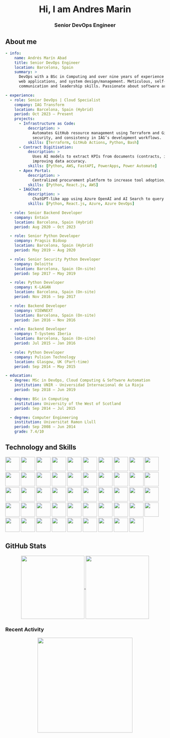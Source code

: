 <h1 align="center">Hi, I am Andres Marin</h1>
<h3 align="center">Senior DevOps Engineer</h3>


## About me

```yml
- info:
    name: Andrés Marín Abad
    title: Senior DevOps Engineer
    location: Barcelona, Spain
    summary: >
      DevOps with a BSc in Computing and over nine years of experience in software development,
      web applications, and system design/management. Meticulous, self-driven, and adaptable, with strong
      communication and leadership skills. Passionate about software architecture, DevOps, and continuous learning.

- experience:
  - role: Senior DevOps | Cloud Specialist
    company: IAG Transform
    location: Barcelona, Spain (Hybrid)
    period: Oct 2023 – Present
    projects:
      - Infrastructure as Code:
          description: >
            Automates GitHub resource management using Terraform and GitHub Actions for CI/CD. Improves scalability,
            security, and consistency in IAG’s development workflows.
          skills: [Terraform, GitHub Actions, Python, Bash]
      - Contract Digitisation:
          description: >
            Uses AI models to extract KPIs from documents (contracts, invoices), minimizing manual effort and
            improving data accuracy.
          skills: [Python, AWS, FastAPI, PowerApps, Power Automate]
      - Apex Portal:
          description: >
            Centralized procurement platform to increase tool adoption, knowledge sharing, and process alignment.
          skills: [Python, React.js, AWS]
      - IAGChat:
          description: >
            ChatGPT-like app using Azure OpenAI and AI Search to query internal data through RAG (Retrieval Augmented Generation).
          skills: [Python, React.js, Azure, Azure DevOps]

  - role: Senior Backend Developer
    company: Entain
    location: Barcelona, Spain (Hybrid)
    period: Aug 2020 – Oct 2023

  - role: Senior Python Developer
    company: Pragsis Bidoop
    location: Barcelona, Spain (Hybrid)
    period: May 2019 – Aug 2020

  - role: Senior Security Python Developer
    company: Deloitte
    location: Barcelona, Spain (On-site)
    period: Sep 2017 – May 2019

  - role: Python Developer
    company: K-LAGAN
    location: Barcelona, Spain (On-site)
    period: Nov 2016 – Sep 2017

  - role: Backend Developer
    company: VIEWNEXT
    location: Barcelona, Spain (On-site)
    period: Jan 2016 – Nov 2016

  - role: Backend Developer
    company: T-Systems Iberia
    location: Barcelona, Spain (On-site)
    period: Jul 2015 – Jan 2016

  - role: Python Developer
    company: Pulsion Technology
    location: Glasgow, UK (Part-time)
    period: Sep 2014 – May 2015

- education:
  - degree: MSc in DevOps, Cloud Computing & Software Automation
    institution: UNIR - Universidad Internacional de La Rioja
    period: Sep 2018 – Jun 2019

  - degree: BSc in Computing
    institution: University of the West of Scotland
    period: Sep 2014 – Jul 2015

  - degree: Computer Engineering
    institution: Universitat Ramon Llull
    period: Sep 2008 – Jun 2014
    grade: 7.4/10

```

## Technology and Skills


<p align="left">
  <img src="https://cdn.jsdelivr.net/gh/devicons/devicon@latest/icons/python/python-original.svg" width="45" height="45" />
  <img src="https://cdn.jsdelivr.net/gh/devicons/devicon@latest/icons/flask/flask-original-wordmark.svg" width="45" height="45" />
  <img src="https://cdn.jsdelivr.net/gh/devicons/devicon@latest/icons/django/django-plain.svg" width="45" height="45" />
  <img src="https://cdn.jsdelivr.net/gh/devicons/devicon@latest/icons/fastapi/fastapi-original.svg" width="45" height="45" />
  <img src="https://cdn.jsdelivr.net/gh/devicons/devicon@latest/icons/html5/html5-original-wordmark.svg" width="45" height="45" />
  <img src="https://cdn.jsdelivr.net/gh/devicons/devicon@latest/icons/linux/linux-original.svg" width="45" height="45" />
  <img src="https://cdn.jsdelivr.net/gh/devicons/devicon@latest/icons/git/git-original-wordmark.svg" width="45" height="45" />
  <img src="https://cdn.jsdelivr.net/gh/devicons/devicon@latest/icons/githubactions/githubactions-plain.svg" width="45" height="45" />
  <img src="https://cdn.jsdelivr.net/gh/devicons/devicon@latest/icons/github/github-original.svg" width="45" height="45" />
  <img src="https://cdn.jsdelivr.net/gh/devicons/devicon@latest/icons/terraform/terraform-original.svg" width="45" height="45" />
  <img src="https://cdn.jsdelivr.net/gh/devicons/devicon@latest/icons/mongodb/mongodb-original.svg" width="45" height="45" />
  <img src="https://cdn.jsdelivr.net/gh/devicons/devicon@latest/icons/mysql/mysql-original-wordmark.svg" width="45" height="45" />
  <img src="https://cdn.jsdelivr.net/gh/devicons/devicon@latest/icons/nodejs/nodejs-original.svg" width="45" height="45" />
  <img src="https://cdn.jsdelivr.net/gh/devicons/devicon@latest/icons/postgresql/postgresql-original.svg" width="45" height="45" />
  <img src="https://cdn.jsdelivr.net/gh/devicons/devicon@latest/icons/postman/postman-original.svg" width="45" height="45" />
  <img src="https://cdn.jsdelivr.net/gh/devicons/devicon@latest/icons/docker/docker-original.svg" width="45" height="45" />
  <img src="https://cdn.jsdelivr.net/gh/devicons/devicon@latest/icons/kubernetes/kubernetes-original.svg" width="45" height="45" />
  <img src="https://cdn.jsdelivr.net/gh/devicons/devicon@latest/icons/helm/helm-original.svg" width="45" height="45" />
  <img src="https://cdn.jsdelivr.net/gh/devicons/devicon@latest/icons/amazonwebservices/amazonwebservices-original-wordmark.svg" width="45" height="45" />
  <img src="https://cdn.jsdelivr.net/gh/devicons/devicon@latest/icons/azure/azure-original.svg" width="45" height="45" />
  <img src="https://cdn.jsdelivr.net/gh/devicons/devicon@latest/icons/googlecloud/googlecloud-original.svg" width="45" height="45" />
  <img src="https://cdn.jsdelivr.net/gh/devicons/devicon@latest/icons/react/react-original.svg" width="45" height="45" />
  <img src="https://cdn.jsdelivr.net/gh/devicons/devicon@latest/icons/php/php-original.svg" width="45" height="45" />
  <img src="https://cdn.jsdelivr.net/gh/devicons/devicon@latest/icons/c/c-original.svg" width="45" height="45" />
  <img src="https://cdn.jsdelivr.net/gh/devicons/devicon@latest/icons/hadoop/hadoop-original.svg" width="45" height="45" />
  <img src="https://cdn.jsdelivr.net/gh/devicons/devicon@latest/icons/json/json-original.svg" width="45" height="45" />
  <img src="https://cdn.jsdelivr.net/gh/devicons/devicon@latest/icons/javascript/javascript-original.svg" width="45" height="45" />
  <img src="https://cdn.jsdelivr.net/gh/devicons/devicon@latest/icons/npm/npm-original-wordmark.svg" width="45" height="45" />
  <img src="https://cdn.jsdelivr.net/gh/devicons/devicon@latest/icons/pycharm/pycharm-original.svg" width="45" height="45" />
  <img src="https://cdn.jsdelivr.net/gh/devicons/devicon@latest/icons/typescript/typescript-original.svg" width="45" height="45" />
  <img src="https://cdn.jsdelivr.net/gh/devicons/devicon@latest/icons/apache/apache-original.svg" width="45" height="45" />
  <img src="https://cdn.jsdelivr.net/gh/devicons/devicon@latest/icons/android/android-original.svg" width="45" height="45" />
  <img src="https://cdn.jsdelivr.net/gh/devicons/devicon@latest/icons/ansible/ansible-original.svg" width="45" height="45" />
  <img src="https://cdn.jsdelivr.net/gh/devicons/devicon@latest/icons/azuredevops/azuredevops-original.svg" width="45" height="45" />
  <img src="https://cdn.jsdelivr.net/gh/devicons/devicon@latest/icons/java/java-original.svg" width="45" height="45" />
  <img src="https://cdn.jsdelivr.net/gh/devicons/devicon@latest/icons/latex/latex-original.svg" width="45" height="45" />
  <img src="https://cdn.jsdelivr.net/gh/devicons/devicon@latest/icons/markdown/markdown-original.svg" width="45" height="45" />
  <img src="https://cdn.jsdelivr.net/gh/devicons/devicon@latest/icons/pandas/pandas-original.svg" width="45" height="45" />
  <img src="https://cdn.jsdelivr.net/gh/devicons/devicon@latest/icons/prolog/prolog-original.svg" width="45" height="45" />
  <img src="https://cdn.jsdelivr.net/gh/devicons/devicon@latest/icons/pytest/pytest-original.svg" width="45" height="45" />
  <img src="https://cdn.jsdelivr.net/gh/devicons/devicon@latest/icons/redis/redis-original.svg" width="45" height="45" />
  <img src="https://cdn.jsdelivr.net/gh/devicons/devicon@latest/icons/ruby/ruby-original.svg" width="45" height="45" />
  <img src="https://cdn.jsdelivr.net/gh/devicons/devicon@latest/icons/streamlit/streamlit-original.svg" width="45" height="45" />
  <img src="https://cdn.jsdelivr.net/gh/devicons/devicon@latest/icons/swagger/swagger-original.svg" width="45" height="45" />
  <img src="https://cdn.jsdelivr.net/gh/devicons/devicon@latest/icons/ubuntu/ubuntu-original.svg" width="45" height="45" />
  <img src="https://cdn.jsdelivr.net/gh/devicons/devicon@latest/icons/vagrant/vagrant-original.svg" width="45" height="45" />
  <img src="https://cdn.jsdelivr.net/gh/devicons/devicon@latest/icons/vim/vim-original.svg" width="45" height="45" />
  <img src="https://cdn.jsdelivr.net/gh/devicons/devicon/icons/vscode/vscode-original.svg" width="45" height="45" />
  <img src="https://cdn.jsdelivr.net/gh/devicons/devicon/icons/bash/bash-original.svg" width="45" height="45" />
</p>




## GitHub Stats

<p align="center">

<a href="https://github.com/anuraghazra/github-readme-stats">
  <img height=200 align="center" src="https://github-readme-stats.vercel.app/api?username=andresmarinabad" />
</a>
<a href="https://github.com/anuraghazra/convoychat">
  <img height=200 align="center" src="https://github-readme-stats.vercel.app/api/top-langs?username=andresmarinabad&layout=compact&langs_count=8&card_width=320" />
</a>

</p>


### Recent Activity

<p align="center">

<a href="https://github.com/ashutosh00710/github-readme-activity-graph">
  <img height=300 align="center" src="https://github-readme-activity-graph.vercel.app/graph?username=andresmarinabad&theme=github" />
</a>

</p>
